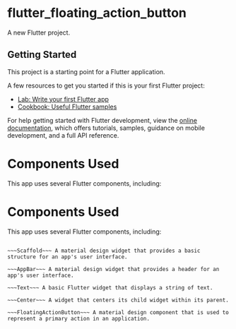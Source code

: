 # flutter_floating_action_button

A new Flutter project.

## Getting Started

This project is a starting point for a Flutter application.

A few resources to get you started if this is your first Flutter project:

- [Lab: Write your first Flutter app](https://docs.flutter.dev/get-started/codelab)
- [Cookbook: Useful Flutter samples](https://docs.flutter.dev/cookbook)

For help getting started with Flutter development, view the
[online documentation](https://docs.flutter.dev/), which offers tutorials,
samples, guidance on mobile development, and a full API reference.
# Components Used
This app uses several Flutter components, including:
# Components Used
This app uses several Flutter components, including:

~~~MaterialApp~~~ A Flutter widget that provides a framework for implementing material design applications.

~~~Scaffold~~~ A material design widget that provides a basic structure for an app's user interface.

~~~AppBar~~~ A material design widget that provides a header for an app's user interface.

~~~Text~~~ A basic Flutter widget that displays a string of text.

~~~Center~~~ A widget that centers its child widget within its parent.

~~~FloatingActionButton~~~ A material design component that is used to represent a primary action in an application.
